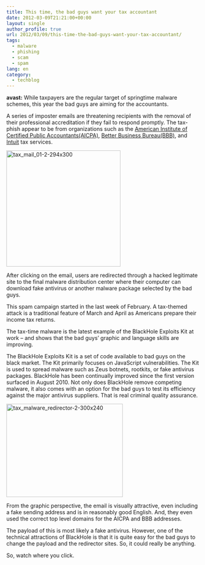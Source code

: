 ```yaml
---
title: This time, the bad guys want your tax accountant
date: 2012-03-09T21:21:00+00:00
layout: single
author_profile: true
url: 2012/03/09/this-time-the-bad-guys-want-your-tax-accountant/
tags:
  - malware
  - phishing
  - scam
  - spam
lang: en
category: 
  - techblog
---
```

**avast:** While taxpayers are the regular target of springtime malware schemes, this year the bad guys are aiming for the accountants. 

A series of imposter emails are threatening recipients with the removal of their professional accreditation if they fail to respond promptly. The tax-phish appear to be from organizations such as the <a href="http://www.aicpa.org/" target="_blank">American Institute of Certified Public Accountants(AICPA)</a>, <a href="http://www.bbb.org/" target="_blank">Better Business Bureau(BBB)</a>, and <a href="http://www.intuit.com/" target="_blank">Intuit</a> tax services. 

[<img title="tax_mail_01-2-294x300" border="0" alt="tax_mail_01-2-294x300" src="http://lh3.ggpht.com/-goFvkYOhE5k/T1ptB3rtt8I/AAAAAAAAFGo/txDMD6QJxIU/tax_mail_01-2-294x300_thumb%25255B1%25255D.jpg?imgmax=800" width="298" height="304" />](http://lh4.ggpht.com/-ahJwab1csoE/T1ps-GcJVYI/AAAAAAAAFGg/BvJIW2nto4I/s1600-h/tax_mail_01-2-294x300%25255B3%25255D.jpg) 

After clicking on the email, users are redirected through a hacked legitimate site to the final malware distribution center where their computer can download fake antivirus or another malware package selected by the bad guys. 

This spam campaign started in the last week of February. A tax-themed attack is a traditional feature of March and April as Americans prepare their income tax returns. 

The tax-time malware is the latest example of the BlackHole Exploits Kit at work – and shows that the bad guys’ graphic and language skills are improving. 

The BlackHole Exploits Kit is a set of code available to bad guys on the black market. The Kit primarily focuses on JavaScript vulnerabilities. The Kit is used to spread malware such as Zeus botnets, rootkits, or fake antivirus packages. BlackHole has been continually improved since the first version surfaced in August 2010. Not only does BlackHole remove competing malware, it also comes with an option for the bad guys to test its efficiency against the major antivirus suppliers. That is real criminal quality assurance. 

[<img title="tax_malware_redirector-2-300x240" border="0" alt="tax_malware_redirector-2-300x240" src="http://lh5.ggpht.com/-EbgYWQTlWfs/T1ptMPga12I/AAAAAAAAFG4/3Sm4scjaE-E/tax_malware_redirector-2-300x240_thumb%25255B1%25255D.jpg?imgmax=800" width="304" height="244" />](http://lh3.ggpht.com/-K35rtgCc7mg/T1ptF81Ji1I/AAAAAAAAFGw/18555DzsyWM/s1600-h/tax_malware_redirector-2-300x240%25255B3%25255D.jpg) 

From the graphic perspective, the email is visually attractive, even including a fake sending address and is in reasonably good English. And, they even used the correct top level domains for the AICPA and BBB addresses. 

The payload of this is most likely a fake antivirus. However, one of the technical attractions of BlackHole is that it is quite easy for the bad guys to change the payload and the redirector sites. So, it could really be anything. 

So, watch where you click.